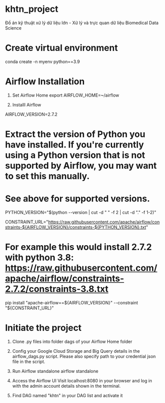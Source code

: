 # khtn_project
Đồ án kỹ thuật xử lý dữ liệu lớn - Xử lý và trực quan dữ liệu Biomedical Data Science

# Create virtual environment 
conda create -n myenv python==3.9

# Airflow Installation
1. Set Airflow Home
   export AIRFLOW_HOME=~/airflow
   
3. Installl Airflow

AIRFLOW_VERSION=2.7.2

# Extract the version of Python you have installed. If you're currently using a Python version that is not supported by Airflow, you may want to set this manually.
# See above for supported versions.
PYTHON_VERSION="$(python --version | cut -d " " -f 2 | cut -d "." -f 1-2)"

CONSTRAINT_URL="https://raw.githubusercontent.com/apache/airflow/constraints-${AIRFLOW_VERSION}/constraints-${PYTHON_VERSION}.txt"
# For example this would install 2.7.2 with python 3.8: https://raw.githubusercontent.com/apache/airflow/constraints-2.7.2/constraints-3.8.txt

pip install "apache-airflow==${AIRFLOW_VERSION}" --constraint "${CONSTRAINT_URL}"

# Initiate the project
1. Clone .py files into folder dags of your Airflow Home folder

2. Config your Google Cloud Storage and Big Query details in the airflow_dags.py script. Please also specify path to your credential json file in the script.

3. Run Airflow standalone
airflow standalone

4. Access the Airflow UI
Visit localhost:8080 in your browser and log in with the admin account details shown in the terminal.

5. Find DAG named "khtn" in your DAG list and activate it

